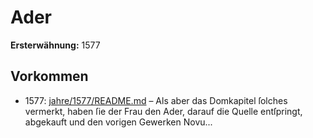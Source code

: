 # Ader

**Ersterwähnung:** 1577

## Vorkommen
- 1577: [jahre/1577/README.md](../jahre/1577/README.md) – Als aber das Domkapitel
ſolches vermerkt, haben ſie der Frau den Ader, darauf
die Quelle entſpringt, abgekauft und den vorigen Gewerken
Novu...
